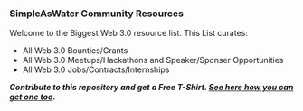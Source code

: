 ### SimpleAsWater Community Resources

Welcome to the Biggest Web 3.0 resource list. This List curates:

- All Web 3.0 Bounties/Grants
- All Web 3.0 Meetups/Hackathons and Speaker/Sponser Opportunities
- All Web 3.0 Jobs/Contracts/Internships

***Contribute to this repository and get a Free T-Shirt. [See here how you can get one too](https://www.freecodecamp.org/news/p/ea605b71-9f66-4faa-a1f8-29ed8b251be6/).***

